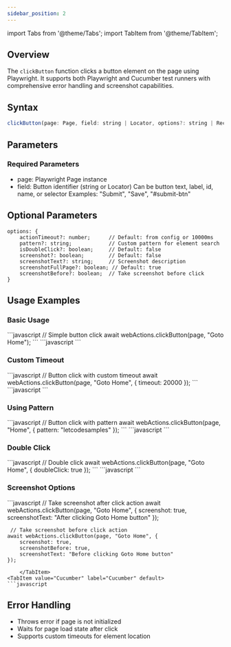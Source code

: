 ```yaml
---
sidebar_position: 2
---
```

import Tabs from '@theme/Tabs';
import TabItem from '@theme/TabItem';

## Overview

The `clickButton` function clicks a button element on the page using Playwright. It supports both Playwright and Cucumber test runners with comprehensive error handling and screenshot capabilities.

## Syntax

```javascript
clickButton(page: Page, field: string | Locator, options?: string | Record<string, any>)
```

## Parameters
### Required Parameters
- page: Playwright Page instance
- field: Button identifier (string or Locator)
    Can be button text, label, id, name, or selector
    Examples: "Submit", "Save", "#submit-btn"

## Optional Parameters

```
options: {
    actionTimeout?: number;      // Default: from config or 10000ms
    pattern?: string;            // Custom pattern for element search
    isDoubleClick?: boolean;     // Default: false
    screenshot?: boolean;        // Default: false
    screenshotText?: string;     // Screenshot description
    screenshotFullPage?: boolean; // Default: true
    screenshotBefore?: boolean;  // Take screenshot before click
}
```

## Usage Examples

### Basic Usage

<Tabs>
  <TabItem value="playwright" label="Playwright" default>
```javascript
    // Simple button click
    await webActions.clickButton(page, "Goto Home");
```
  </TabItem>
    <TabItem value="Cucumber" label="Cucumber" default>
```javascript
```
  </TabItem>
</Tabs>

### Custom Timeout

<Tabs>
  <TabItem value="playwright" label="Playwright" default>
```javascript
    // Button click with custom timeout
    await webActions.clickButton(page, "Goto Home", {
        timeout: 20000
    });
```
  </TabItem>
    <TabItem value="Cucumber" label="Cucumber" default>
```javascript
```
  </TabItem>
</Tabs>

### Using Pattern

<Tabs>
  <TabItem value="playwright" label="Playwright" default>
```javascript
    // Button click with pattern
    await webActions.clickButton(page, "Home", {
        pattern: "letcodesamples"
    });
```
</TabItem>
    <TabItem value="Cucumber" label="Cucumber" default>
```javascript
```
  </TabItem>
</Tabs>

### Double Click
<Tabs>
  <TabItem value="playwright" label="Playwright" default>
```javascript
    // Double click
    await webActions.clickButton(page, "Goto Home", {
        doubleClick: true
    });
```
    </TabItem>
<TabItem value="Cucumber" label="Cucumber" default>
```javascript
```
  </TabItem>
</Tabs>

### Screenshot Options
<Tabs>
  <TabItem value="playwright" label="Playwright" default>
```javascript
    // Take screenshot after click action
    await webActions.clickButton(page, "Goto Home", {
        screenshot: true,
        screenshotText: "After clicking Goto Home button"
    });

     // Take screenshot before click action
    await webActions.clickButton(page, "Goto Home", {
        screenshot: true,
        screenshotBefore: true,
        screenshotText: "Before clicking Goto Home button"
    });
```
    </TabItem>
<TabItem value="Cucumber" label="Cucumber" default>
```javascript
```
  </TabItem>
</Tabs>

## Error Handling
- Throws error if page is not initialized
- Waits for page load state after click
- Supports custom timeouts for element location